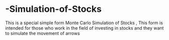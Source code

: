 # -Simulation-of-Stocks
This is a special simple form Monte Carlo Simulation of Stocks , This form is intended for those who work in the field of investing in stocks and they want to simulate the movement of arrows
